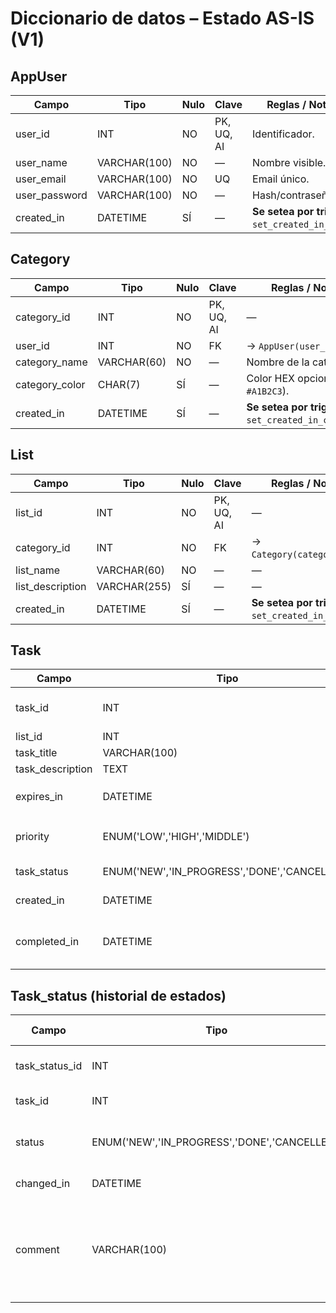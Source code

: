# Diccionario de datos – Estado AS-IS (V1)

## AppUser
| Campo         | Tipo            | Nulo | Clave        | Reglas / Notas                                     |
|---------------|-----------------|------|--------------|----------------------------------------------------|
| user_id       | INT             | NO   | PK, UQ, AI   | Identificador.                                     |
| user_name     | VARCHAR(100)    | NO   | —            | Nombre visible.                                    |
| user_email    | VARCHAR(100)    | NO   | UQ           | Email único.                                       |
| user_password | VARCHAR(100)    | NO   | —            | Hash/contraseña.                                   |
| created_in    | DATETIME        | SÍ   | —            | **Se setea por trigger** `set_created_in_user`.    |

## Category
| Campo         | Tipo         | Nulo | Clave      | Reglas / Notas                                               |
|---------------|--------------|------|------------|--------------------------------------------------------------|
| category_id   | INT          | NO   | PK, UQ, AI | —                                                            |
| user_id       | INT          | NO   | FK         | → `AppUser(user_id)`.                                       |
| category_name | VARCHAR(60)  | NO   | —          | Nombre de la categoría.                                     |
| category_color| CHAR(7)      | SÍ   | —          | Color HEX opcional (p.ej. `#A1B2C3`).                        |
| created_in    | DATETIME     | SÍ   | —          | **Se setea por trigger** `set_created_in_category`.         |

## List
| Campo           | Tipo           | Nulo | Clave      | Reglas / Notas                                           |
|-----------------|----------------|------|------------|----------------------------------------------------------|
| list_id         | INT            | NO   | PK, UQ, AI | —                                                        |
| category_id     | INT            | NO   | FK         | → `Category(category_id)`.                               |
| list_name       | VARCHAR(60)    | NO   | —          | —                                                        |
| list_description| VARCHAR(255)   | SÍ   | —          | —                                                        |
| created_in      | DATETIME       | SÍ   | —          | **Se setea por trigger** `set_created_in_list`.          |

## Task
| Campo           | Tipo                                   | Nulo | Clave      | Reglas / Notas                                                                 |
|-----------------|----------------------------------------|------|------------|---------------------------------------------------------------------------------|
| task_id         | INT                                    | NO   | PK, UQ, AI | —                                                                               |
| list_id         | INT                                    | NO   | FK         | → `List(list_id)`.                                                              |
| task_title      | VARCHAR(100)                           | NO   | —          | —                                                                               |
| task_description| TEXT                                   | SÍ   | —          | —                                                                               |
| expires_in      | DATETIME                               | SÍ   | —          | **Validado por trigger** `validate_task_expiration` (no se permite pasado).    |
| priority        | ENUM('LOW','HIGH','MIDDLE')            | SÍ   | —          | Enumerado de prioridad (orden lógico sugerido: LOW < MIDDLE < HIGH).           |
| task_status     | ENUM('NEW','IN_PROGRESS','DONE','CANCELLED') | SÍ | —  | Estado actual. **Ver triggers 5 y 6**.                                         |
| created_in      | DATETIME                               | SÍ   | —          | **Se setea por trigger** `set_created_in_task`.                                |
| completed_in    | DATETIME                               | SÍ   | —          | **Se setea automáticamente** al pasar a `DONE` (trigger `set_completed_in_task`). |

## Task_status (historial de estados)
| Campo          | Tipo                                           | Nulo | Clave      | Reglas / Notas                                                                   |
|----------------|------------------------------------------------|------|------------|-----------------------------------------------------------------------------------|
| task_status_id | INT                                            | NO   | PK, UQ, AI | —                                                                                |
| task_id        | INT                                            | NO   | FK         | → `Task(task_id)`.                                                                |
| status         | ENUM('NEW','IN_PROGRESS','DONE','CANCELLED')   | SÍ   | —          | Valor del estado en el momento del cambio.                                        |
| changed_in     | DATETIME                                       | SÍ   | —          | Fecha/hora del cambio.                                                            |
| comment        | VARCHAR(100)                                   | SÍ   | —          | Comentario opcional (los cambios automáticos escriben 'Cambio automático por trigger'). |
